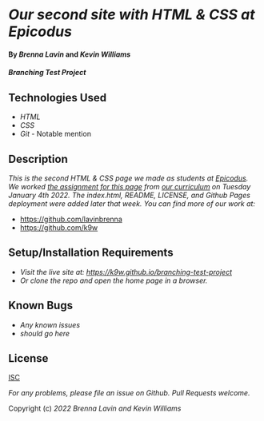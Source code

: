 # _Our second site with HTML & CSS at Epicodus_

#### By _**Brenna Lavin**_ and _**Kevin Williams**_

#### _Branching Test Project_


## Technologies Used

* _HTML_
* _CSS_
* _Git_ - Notable mention


## Description

_This is the second HTML & CSS page we made as students at
[Epicodus](https://epicodus.com). We worked [the assignment for this
page](https://www.learnhowtoprogram.com/introduction-to-programming/git-html-and-css/git-branching)
from [our curriculum](https://learnhowtoprogram.com) on Tuesday
January 4th 2022. The index.html, README, LICENSE, and Github Pages
deployment were added later that week. You can find more of our work
at:_

* https://github.com/lavinbrenna
* https://github.com/k9w


## Setup/Installation Requirements

* _Visit the live site at: https://k9w.github.io/branching-test-project_
* _Or clone the repo and open the home page in a browser._


## Known Bugs

* _Any known issues_
* _should go here_


## License

[ISC](https://choosealicense.com/licenses/isc)

_For any problems, please file an issue on Github. Pull Requests welcome._

Copyright (c) _2022_ _Brenna Lavin and Kevin Williams_
